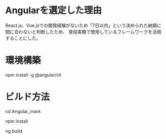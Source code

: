 # Angularを選定した理由
React.js、Vue.jsでの開発経験がないため「7日以内」という決められた納期に間に合わないと判断したため、
普段実務で使用しているフレームワークを活用することにした。


# 環境構築
npm install -g @angular/cli


# ビルド方法
cd Angular_mark

npm install 

ng build
